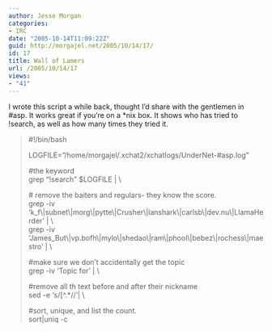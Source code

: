 ```yaml
---
author: Jesse Morgan
categories:
- IRC
date: "2005-10-14T11:09:22Z"
guid: http://morgajel.net/2005/10/14/17/
id: 17
title: Wall of Lamers
url: /2005/10/14/17
views:
- "41"
---
```


I wrote this script a while back, thought I’d share with the gentlemen in #asp. It works great if you’re on a \*nix box. It shows who has tried to !search, as well as how many times they tried it.

> \#!/bin/bash
> 
> LOGFILE=”/home/morgajel/.xchat2/xchatlogs/UnderNet-#asp.log”
> 
> \#the keyword  
> grep “!search” $LOGFILE | \\
> 
> \# remove the baiters and regulars- they know the score.  
> grep -iv ‘k\_f\\|subnet\\|morg\\|pytte\\|Crusher\\|lanshark\\|carlsb\\|dev.nu\\|LlamaHerder’ | \\  
> grep -iv ‘James\_But\\|vp.bofh\\|mylo\\|shedao\\|ram\\|phool\\|bebez\\|rochess\\|maestro’ | \\
> 
> \#make sure we don’t accidentally get the topic  
> grep -iv ‘Topic for’ | \\
> 
> \#remove all th text before and after their nickname  
> sed -e ‘s/\[^.\*//’| \\
> 
> \#sort, unique, and list the count.  
> sort|uniq -c